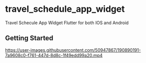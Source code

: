 # travel_schedule_app_widget

Travel Schecule App Widget Flutter for both IOS and Android

## Getting Started

https://user-images.githubusercontent.com/50947867/190890191-7a9608c0-f761-447d-8d8c-1f49edd99a20.mp4

